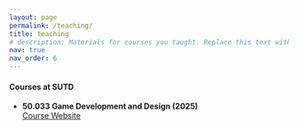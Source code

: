 ```yaml
---
layout: page
permalink: /teaching/
title: teaching
# description: Materials for courses you taught. Replace this text with your description.
nav: true
nav_order: 6
---
```


#### Courses at SUTD

- **50.033 Game Development and Design (2025)**  
  [Course Website](https://natalieagus.github.io/50033/)
